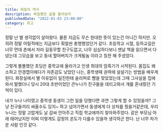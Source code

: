 ```yaml
---
title: 찌질의 역사
description: 찌질했던 삶을 돌아보자
publishedDate: "2022-01-03 23:00:00"
category: 회고
---
```


정말 난 별 생각없이 살아왔다. 물론 지금도 무슨 원대한 뜻이 있는건 아니긴 하지만.
오히려 정말 어릴적에는 지금보다 훠얼씬 총명했었던거 같다. 초등학교 시절, 등하교길은 너무 먼데 촌에서 자라 길동무할 친구도없고, 너무 심심하다보니 맨날 책을 읽으면서 다녔는데 그모습을 보고 동네 할아버지가 크게될놈 이라고 칭찬 해 주셨었다.

그렇게 똘똘했던 초딩은 중학교에 올라가고 인생 최대의 암흑기가 시작된다. 몸집도 왜소하고 안경잽이에다가 자존감도 낮았던 나는, 중학생때 권력에 설설기는 방법을 배우게 된다. 화장실에서 별 이유없이 일진한테 슬리퍼로 뺨을 맞았었는데 그때 그사실을 집에와서 말했더니 당시 20대 초반이었던 큰누나가 친구들을 데리고와서 걔를 혼내줬던 기억이 있다.

내가 누나 나이였고 중학생 동생이 그런 일을 당했다면 과연 그렇게 할 수 있었을까? 그냥 친구들끼리 싸울수도 있지~ 하고 넘어가면서 동생에게 더 상처를 줬을거같은데, 우리 누나는 정말 고맙게도 날 감싸 안아주고 직접 학교에까지 찾아와주었다. 같은 부모님 아래 태어났지만 어찌 이렇게도 감정의 온도가 다를수 있을까 생각하곤 한다. 난 너무 차가운 사람 인것 같다.
